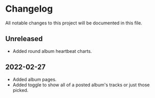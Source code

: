 # Changelog

All notable changes to this project will be documented in this file.

## Unreleased

* Added round album heartbeat charts.

## 2022-02-27

* Added album pages.
* Added toggle to show all of a posted album's tracks or just those picked.
